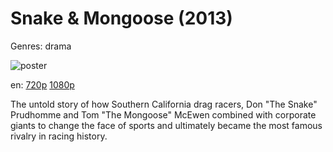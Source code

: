 # Snake &amp; Mongoose (2013)

Genres: drama

![poster](http://image.tmdb.org/t/p/w500/txrgqECyskfUBhPq5KXPMHbXHPI.jpg)

en:
  [720p](magnet:?xt=urn:btih:2A2D304F87894B8F317D6738F5E27504A46B6F29&tr=udp://glotorrents.pw:6969/announce&tr=udp://tracker.opentrackr.org:1337/announce&tr=udp://torrent.gresille.org:80/announce&tr=udp://tracker.openbittorrent.com:80&tr=udp://tracker.coppersurfer.tk:6969&tr=udp://tracker.leechers-paradise.org:6969&tr=udp://p4p.arenabg.ch:1337&tr=udp://tracker.internetwarriors.net:1337)
  [1080p](magnet:?xt=urn:btih:bd289386bd001f34ca91840856895cbf36a53e10&dn=Snake+and+Mongoose+%282013%29+1080p+BrRip+x264+-+YIFY&tr=udp%3A%2F%2Ftracker.openbittorrent.com%3A80%2Fannounce&tr=udp%3A%2F%2Fglotorrents.pw%3A6969%2Fannounce&tr=udp%3A%2F%2Ftracker.openbittorrent.com%3A80%2Fannounce&tr=udp%3A%2F%2Ftracker.opentrackr.org%3A1337%2Fannounce&tr=udp%3A%2F%2Fzer0day.to%3A1337%2Fannounce&tr=udp%3A%2F%2Ftracker.coppersurfer.tk%3A6969%2Fannounce)
  


The untold story of how Southern California drag racers, Don "The Snake" Prudhomme and Tom "The Mongoose" McEwen combined with corporate giants to change the face of sports and ultimately became the most famous rivalry in racing history.